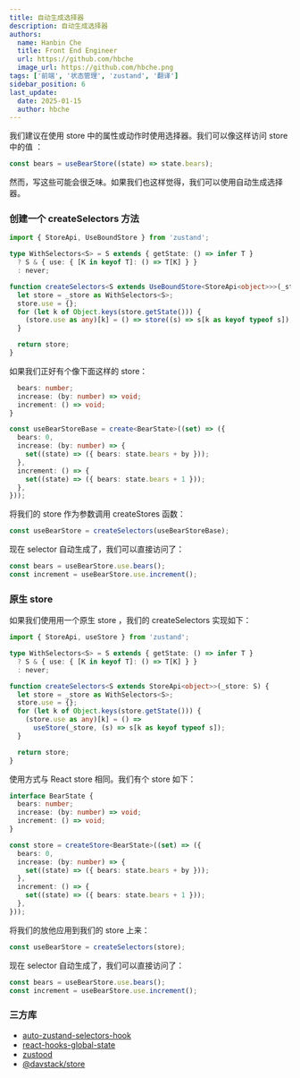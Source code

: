 ```yaml
---
title: 自动生成选择器
description: 自动生成选择器
authors:
  name: Hanbin Che
  title: Front End Engineer
  url: https://github.com/hbche
  image_url: https://github.com/hbche.png
tags: ['前端', '状态管理', 'zustand', '翻译']
sidebar_position: 6
last_update:
  date: 2025-01-15
  author: hbche
---
```


我们建议在使用 store 中的属性或动作时使用选择器。我们可以像这样访问 store 中的值
：

```ts
const bears = useBearStore((state) => state.bears);
```

然而，写这些可能会很乏味。如果我们也这样觉得，我们可以使用自动生成选择器。

### 创建一个 createSelectors 方法

```ts
import { StoreApi, UseBoundStore } from 'zustand';

type WithSelectors<S> = S extends { getState: () => infer T }
  ? S & { use: { [K in keyof T]: () => T[K] } }
  : never;

function createSelectors<S extends UseBoundStore<StoreApi<object>>>(_store: S) {
  let store = _store as WithSelectors<S>;
  store.use = {};
  for (let k of Object.keys(store.getState())) {
    (store.use as any)[k] = () => store((s) => s[k as keyof typeof s]);
  }

  return store;
}
```

如果我们正好有个像下面这样的 store：

```ts
  bears: number;
  increase: (by: number) => void;
  increment: () => void;
}

const useBearStoreBase = create<BearState>((set) => ({
  bears: 0,
  increase: (by: number) => {
    set((state) => ({ bears: state.bears + by }));
  },
  increment: () => {
    set((state) => ({ bears: state.bears + 1 }));
  },
}));
```

将我们的 store 作为参数调用 createStores 函数：

```ts
const useBearStore = createSelectors(useBearStoreBase);
```

现在 selector 自动生成了，我们可以直接访问了：

```ts
const bears = useBearStore.use.bears();
const increment = useBearStore.use.increment();
```

### 原生 store

如果我们使用用一个原生 store ，我们的 createSelectors 实现如下：

```ts
import { StoreApi, useStore } from 'zustand';

type WithSelectors<S> = S extends { getState: () => infer T }
  ? S & { use: { [K in keyof T]: () => T[K] } }
  : never;

function createSelectors<S extends StoreApi<object>>(_store: S) {
  let store = _store as WithSelectors<S>;
  store.use = {};
  for (let k of Object.keys(store.getState())) {
    (store.use as any)[k] = () =>
      useStore(_store, (s) => s[k as keyof typeof s]);
  }

  return store;
}
```

使用方式与 React store 相同。我们有个 store 如下：

```ts
interface BearState {
  bears: number;
  increase: (by: number) => void;
  increment: () => void;
}

const store = createStore<BearState>((set) => ({
  bears: 0,
  increase: (by: number) => {
    set((state) => ({ bears: state.bears + by }));
  },
  increment: () => {
    set((state) => ({ bears: state.bears + 1 }));
  },
}));
```

将我们的放他应用到我们的 store 上来：

```ts
const useBearStore = createSelectors(store);
```

现在 selector 自动生成了，我们可以直接访问了：

```ts
const bears = useBearStore.use.bears();
const increment = useBearStore.use.increment();
```

### 三方库

- [auto-zustand-selectors-hook](https://github.com/Albert-Gao/auto-zustand-selectors-hook)
- [react-hooks-global-state](https://github.com/dai-shi/react-hooks-global-state)
- [zustood](https://github.com/udecode/zustand-x)
- [@davstack/store](https://github.com/DawidWraga/davstack)
